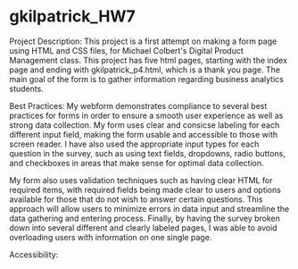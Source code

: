 # gkilpatrick_HW7

Project Description:
This project is a first attempt on making a form page using HTML and CSS files, for Michael Colbert's Digital Product Management class. This project has five html pages, starting with the index page and ending with gkilpatrick_p4.html, which is a thank you page. The main goal of the form is to gather information regarding business analytics students.

Best Practices:
My webform demonstrates compliance to several best practices for forms in order to ensure a smooth user experience as well as strong data collection. My form uses clear and consicse labeling for each different input field, making the form usable and accessible to those with screen reader. I have also used the appropriate input types for each question in the survey, such as using text fields, dropdowns, radio buttons, and checkboxes in areas that make sense for optimal data collection. 

My form also uses validation techniques such as having clear HTML for required items, with required fields being made clear to users and options available for those that do not wish to answer certain questions. This approach will allow users to minimize errors in data input and streamline the data gathering and entering process. Finally, by having the survey broken down into several different and clearly labeled pages, I was able to avoid overloading users with information on one single page. 

Accessibility:

